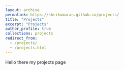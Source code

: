 ```yaml
---
layout: archive
permalink: https://shrikumaran.github.io/projects/
title: "Projects"
excerpt: "Projects"
author_profile: true
collections: projects
redirect_from: 
  - /projects/
  - /projects.html
---
```


Hello there my projects page
